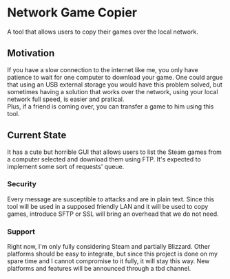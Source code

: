 # Network Game Copier
A tool that allows users to copy their games over the local network.
## Motivation
If you have a slow connection to the internet like me, you only have patience to wait for one computer to download your game. One could argue that using an USB external storage you would have this problem solved, but sometimes having a solution that works over the network, using your local network full speed, is easier and pratical.<br>
Plus, if a friend is coming over, you can transfer a game to him using this tool.
## Current State
It has a cute but horrible GUI that allows users to list the Steam games from a computer selected and download them using FTP. It's expected to implement some sort of requests' queue.
### Security
Every message are susceptible to attacks and are in plain text. Since this tool will be used in a supposed friendly LAN and it will be used to copy games, introduce SFTP or SSL will bring an overhead that we do not need.
### Support
Right now, I'm only fully considering Steam and partially Blizzard. Other platforms should be easy to integrate, but since this project is done on my spare time and I cannot compromise to it fully, it will stay this way. New platforms and features will be announced through a tbd channel. 